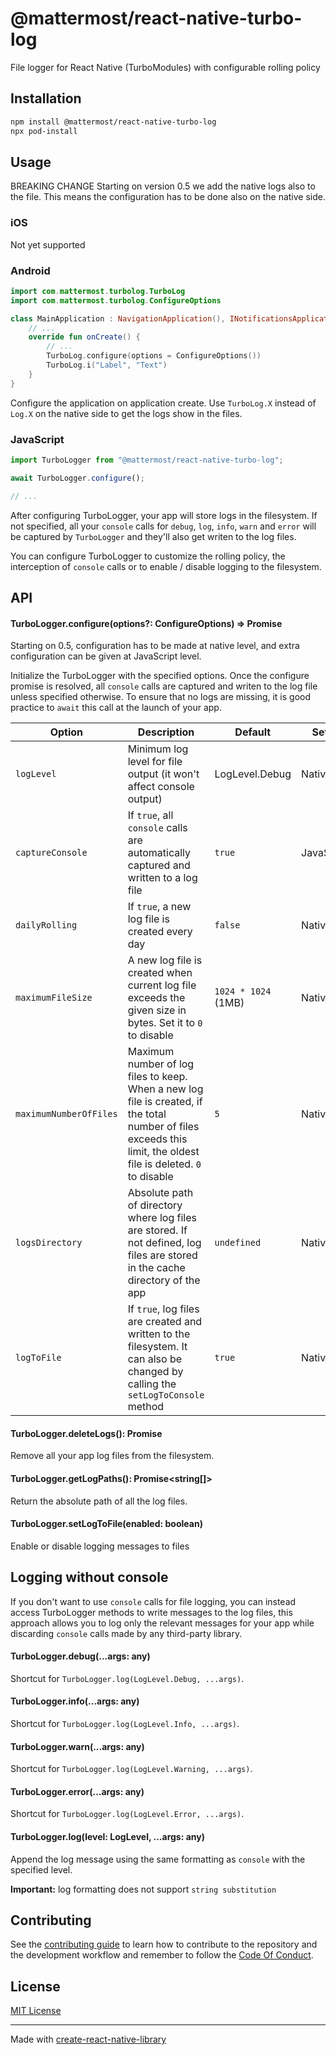 # @mattermost/react-native-turbo-log
File logger for React Native (TurboModules) with configurable rolling policy

## Installation

```sh
npm install @mattermost/react-native-turbo-log
npx pod-install
```

## Usage

BREAKING CHANGE
Starting on version 0.5 we add the native logs also to the file. This means the configuration has to be done also on the native side.

### iOS
Not yet supported

### Android
```kotlin
import com.mattermost.turbolog.TurboLog
import com.mattermost.turbolog.ConfigureOptions

class MainApplication : NavigationApplication(), INotificationsApplication {
    // ...
    override fun onCreate() {
        // ...
        TurboLog.configure(options = ConfigureOptions())
        TurboLog.i("Label", "Text")
    }
}
```
Configure the application on application create. Use `TurboLog.X` instead of `Log.X` on the native side to get the logs show in the files.

### JavaScript
```js
import TurboLogger from "@mattermost/react-native-turbo-log";

await TurboLogger.configure();

// ...

```
After configuring TurboLogger, your app will store logs in the filesystem. If not specified, all your `console` calls for
`debug`, `log`, `info`, `warn` and `error` will be captured by `TurboLogger` and they'll also get writen to the log files.

You can configure TurboLogger to customize the rolling policy, the interception of `console` calls or to enable / disable logging to the filesystem.

## API

#### TurboLogger.configure(options?: ConfigureOptions) => Promise<void>

Starting on 0.5, configuration has to be made at native level, and extra configuration can be given at JavaScript level.

Initialize the TurboLogger with the specified options. Once the configure promise is resolved, all `console` calls are captured and writen to the log file unless specified otherwise. To ensure that no logs are missing, it is good practice to `await` this call at the launch of your app.

| Option | Description | Default | Set at |
| --- | --- | --- | --- |
| `logLevel` | Minimum log level for file output (it won't affect console output) | LogLevel.Debug | Native |
| `captureConsole` | If `true`, all `console` calls are automatically captured and written to a log file  | `true` | JavaScript |
| `dailyRolling` | If `true`, a new log file is created every day | `false` | Native |
| `maximumFileSize` | A new log file is created when current log file exceeds the given size in bytes. Set it to `0` to disable | `1024 * 1024` (1MB) | Native |
| `maximumNumberOfFiles` | Maximum number of log files to keep. When a new log file is created, if the total number of files exceeds this limit, the oldest file is deleted. `0` to disable | `5` | Native |
| `logsDirectory` | Absolute path of directory where log files are stored. If not defined, log files are stored in the cache directory of the app | `undefined` | Native |
| `logToFile` | If `true`, log files are created and written to the filesystem. It can also be changed by calling the `setLogToConsole` method | `true` | Native |

#### TurboLogger.deleteLogs(): Promise<boolean>

Remove all your app log files from the filesystem.

#### TurboLogger.getLogPaths(): Promise<string[]>

Return the absolute path of all the log files.

#### TurboLogger.setLogToFile(enabled: boolean)

Enable or disable logging messages to files

## Logging without console

If you don't want to use `console` calls for file logging, you can instead access TurboLogger methods to write messages to the log files, this approach allows you to log only the relevant messages for your app while discarding `console` calls made by any third-party library.

#### TurboLogger.debug(...args: any)

Shortcut for `TurboLogger.log(LogLevel.Debug, ...args)`.

#### TurboLogger.info(...args: any)

Shortcut for `TurboLogger.log(LogLevel.Info, ...args)`.

#### TurboLogger.warn(...args: any)

Shortcut for `TurboLogger.log(LogLevel.Warning, ...args)`.

#### TurboLogger.error(...args: any)

Shortcut for `TurboLogger.log(LogLevel.Error, ...args)`.

#### TurboLogger.log(level: LogLevel, ...args: any)

Append the log message using the same formatting as `console` with the specified level.

**Important:** log formatting does not support `string substitution`


## Contributing

See the [contributing guide](CONTRIBUTING.md) to learn how to contribute to the repository and the development workflow and remember to follow the [Code Of Conduct](https://github.com/mattermost/.github/blob/master/CODE_OF_CONDUCT.md).

## License

[MIT License](LICENSE)

---

Made with [create-react-native-library](https://github.com/callstack/react-native-builder-bob)
